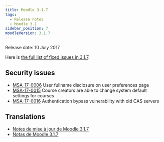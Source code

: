 ```yaml
---
title: Moodle 3.1.7
tags:
  - Release notes
  - Moodle 3.1
sidebar_position: 7
moodleVersion: 3.1.7
---
```


Release date: 10 July 2017

Here is [the full list of fixed issues in 3.1.7](https://tracker.moodle.org/secure/IssueNavigator!executeAdvanced.jspa?jqlQuery=project+%3D+mdl+AND+resolution+%3D+fixed+AND+fixVersion+in+%28%223.1.7%22%29+ORDER+BY+priority+DESC&runQuery=true&clear=true).

## Security issues

- [MSA-17-0006](https://moodle.org/mod/forum/discuss.php?d=355554) User fullname disclosure on user preferences page
- [MSA-17-0015](https://moodle.org/mod/forum/discuss.php?d=355556) Course creators are able to change system default settings for courses
- [MSA-17-0016](https://moodle.org/mod/forum/discuss.php?d=355557) Authentication bypass vulnerability with old CAS servers

## Translations

- [Notes de mise à jour de Moodle 3.1.7](https://docs.moodle.org/fr/Notes_de_mise_à_jour_de_Moodle_3.1.7)
- [Notas de Moodle 3.1.7](https://docs.moodle.org/es/Notas_de_Moodle_3.1.7)

